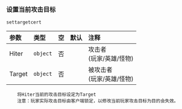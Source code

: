 ### 设置当前攻击目标
`settargetcert`

| 参数   | 类型     | 空   | 默认 | 注释                         |
| :----- | :------- | :--- | :--- | :--------------------------- |
| Hiter  | `object` | 否   |      | 攻击者<br />(玩家/英雄/怪物)   |
| Target | `object` | 否   |      | 被攻击者<br />(玩家/英雄/怪物) |
```
    将Hiter当前的攻击目标设定为Target
    注意：玩家实际攻击目标由客户端锁定，以修改当前玩家攻击目标为目的会失效。
```

